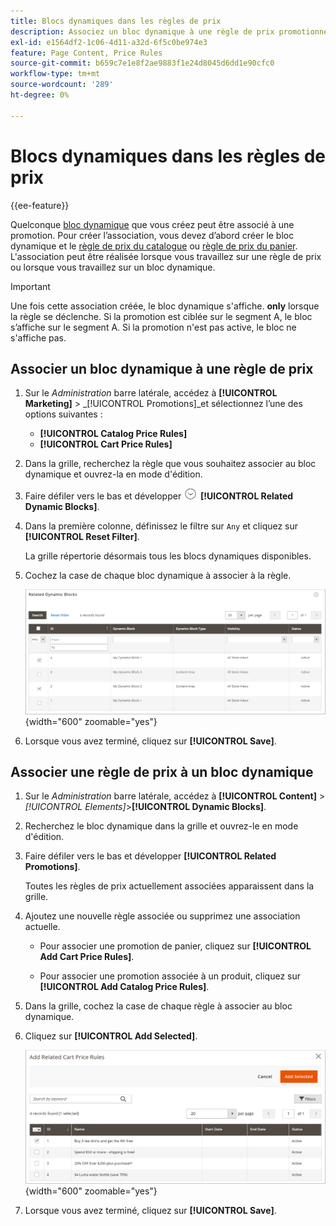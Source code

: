 ```yaml
---
title: Blocs dynamiques dans les règles de prix
description: Associez un bloc dynamique à une règle de prix promotionnel.
exl-id: e1564df2-1c06-4d11-a32d-6f5c0be974e3
feature: Page Content, Price Rules
source-git-commit: b659c7e1e8f2ae9883f1e24d8045d6dd1e90cfc0
workflow-type: tm+mt
source-wordcount: '289'
ht-degree: 0%

---
```


# Blocs dynamiques dans les règles de prix

{{ee-feature}}

Quelconque [bloc dynamique](dynamic-blocks.md) que vous créez peut être associé à une promotion. Pour créer l’association, vous devez d’abord créer le bloc dynamique et le [règle de prix du catalogue](../merchandising-promotions/price-rules-catalog.md) ou [règle de prix du panier](../merchandising-promotions/price-rules-cart.md). L&#39;association peut être réalisée lorsque vous travaillez sur une règle de prix ou lorsque vous travaillez sur un bloc dynamique.

>[!IMPORTANT]
>
>Une fois cette association créée, le bloc dynamique s&#39;affiche. **only** lorsque la règle se déclenche. Si la promotion est ciblée sur le segment A, le bloc s’affiche sur le segment A. Si la promotion n&#39;est pas active, le bloc ne s&#39;affiche pas.

## Associer un bloc dynamique à une règle de prix

1. Sur le _Administration_ barre latérale, accédez à **[!UICONTROL Marketing]** > _[!UICONTROL Promotions]_et sélectionnez l’une des options suivantes :

   - **[!UICONTROL Catalog Price Rules]**
   - **[!UICONTROL Cart Price Rules]**

1. Dans la grille, recherchez la règle que vous souhaitez associer au bloc dynamique et ouvrez-la en mode d&#39;édition.

1. Faire défiler vers le bas et développer ![Sélecteur d’extension](../assets/icon-display-expand.png) **[!UICONTROL Related Dynamic Blocks]**.

1. Dans la première colonne, définissez le filtre sur `Any` et cliquez sur **[!UICONTROL Reset Filter]**.

   La grille répertorie désormais tous les blocs dynamiques disponibles.

1. Cochez la case de chaque bloc dynamique à associer à la règle.

   ![Ajouter les blocs dynamiques sélectionnés](./assets/price-rule-cart-related-dynamic-blocks-any.png){width="600" zoomable="yes"}

1. Lorsque vous avez terminé, cliquez sur **[!UICONTROL Save]**.

## Associer une règle de prix à un bloc dynamique

1. Sur le _Administration_ barre latérale, accédez à **[!UICONTROL Content]** > _[!UICONTROL Elements]_>**[!UICONTROL Dynamic Blocks]**.

1. Recherchez le bloc dynamique dans la grille et ouvrez-le en mode d&#39;édition.

1. Faire défiler vers le bas et développer **[!UICONTROL Related Promotions]**.

   Toutes les règles de prix actuellement associées apparaissent dans la grille.

1. Ajoutez une nouvelle règle associée ou supprimez une association actuelle.

   - Pour associer une promotion de panier, cliquez sur **[!UICONTROL Add Cart Price Rules]**.

   - Pour associer une promotion associée à un produit, cliquez sur **[!UICONTROL Add Catalog Price Rules]**.

1. Dans la grille, cochez la case de chaque règle à associer au bloc dynamique.

1. Cliquez sur **[!UICONTROL Add Selected]**.

   ![Ajouter des règles de prix sélectionnées à un bloc dynamique](./assets/pb-dynamic-block-add-related-cart-price-rules.png){width="600" zoomable="yes"}

1. Lorsque vous avez terminé, cliquez sur **[!UICONTROL Save]**.

